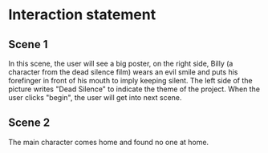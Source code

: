 # Interaction statement

## Scene 1
In this scene, the user will see a big poster, on the right side, Billy (a character from the dead silence film) wears an evil smile and puts his forefinger in 
front of his mouth to imply keeping silent. The left side of the picture writes "Dead Silence" to indicate the theme of the project. 
When the user clicks "begin", the user will get into next scene.

## Scene 2
The main character comes home and found no one at home. 